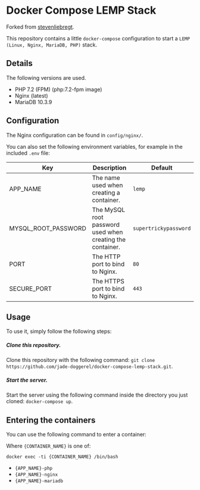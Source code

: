 # Docker Compose LEMP Stack

Forked from [stevenliebregt](https://github.com/stevenliebregt/docker-compose-lemp-stack).

This repository contains a little `docker-compose` configuration to start a `LEMP (Linux, Nginx, MariaDB, PHP)` stack.

## Details

The following versions are used.

* PHP 7.2 (FPM) (php:7.2-fpm image)
* Nginx (latest)
* MariaDB 10.3.9

## Configuration

The Nginx configuration can be found in `config/nginx/`.

You can also set the following environment variables, for example in the included `.env` file:

| Key | Description | Default |
|-----|-------------|---------|
|APP_NAME|The name used when creating a container.|`lemp`|
|MYSQL_ROOT_PASSWORD|The MySQL root password used when creating the container.|`supertrickypassword`|
|PORT|The HTTP port to bind to Nginx.|`80`|
|SECURE_PORT|The HTTPS port to bind to Nginx.|`443`|

## Usage

To use it, simply follow the following steps:

##### Clone this repository.

Clone this repository with the following command: `git clone https://github.com/jade-doggerel/docker-compose-lemp-stack.git`.

##### Start the server.

Start the server using the following command inside the directory you just cloned: `docker-compose up`.

## Entering the containers

You can use the following command to enter a container:

Where `{CONTAINER_NAME}` is one of:

`docker exec -ti {CONTAINER_NAME} /bin/bash`

* `{APP_NAME}-php`
* `{APP_NAME}-nginx`
* `{APP_NAME}-mariadb`
